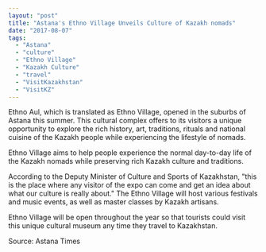 ```yaml
---
layout: "post"
title: "Astana's Ethno Village Unveils Culture of Kazakh nomads"
date: "2017-08-07"
tags: 
  - "Astana"
  - "culture"
  - "Ethno Village"
  - "Kazakh Culture"
  - "travel"
  - "VisitKazakhstan"
  - "VisitKZ"
---
```


Ethno Aul, which is translated as Ethno Village, opened in the suburbs of Astana this summer. This cultural complex offers to its visitors a unique opportunity to explore <span class="s1">the rich history, art, traditions, rituals and national cuisine of the Kazakh people while experiencing the lifestyle of nomads.</span>

Ethno Village aims to help people experience <span class="s1">the normal day-to-day life of the Kazakh nomads while preserving rich Kazakh culture and traditions.</span>

<span class="s1">According to the Deputy Minister of Culture and Sports of Kazakhstan, "this is the place where any visitor of the expo can come and get an idea about what our culture is really about." The Ethno Village will host various festivals and music events, as well as master classes by Kazakh artisans.</span>

Ethno Village will be open throughout the year so that tourists could visit this unique cultural museum any time they travel to Kazakhstan.

Source: Astana Times